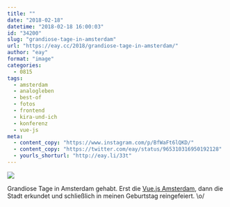 ```yaml
---
title: ""
date: "2018-02-18"
datetime: "2018-02-18 16:00:03"
id: "34200"
slug: "grandiose-tage-in-amsterdam"
url: "https://eay.cc/2018/grandiose-tage-in-amsterdam/"
author: "eay"
format: "image"
categories:
  - 0815
tags:
  - amsterdam
  - analogleben
  - best-of
  - fotos
  - frontend
  - kira-und-ich
  - konferenz
  - vue-js
meta:
  - content_copy: "https://www.instagram.com/p/BfWaFt6lQKD/"
  - content_copy: "https://twitter.com/eay/status/965310316950192128"
  - yourls_shorturl: "http://eay.li/33t"
---
```


![](https://eay.cc/uploads/2018/amsterdam.jpeg)

Grandiose Tage in Amsterdam gehabt. Erst die [Vue.js Amsterdam](https://www.vuejs.amsterdam/), dann die Stadt erkundet und schließlich in meinen Geburtstag reingefeiert. \\o/
